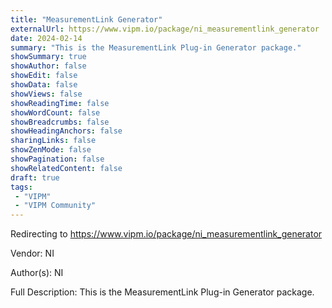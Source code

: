 ```yaml
---
title: "MeasurementLink Generator"
externalUrl: https://www.vipm.io/package/ni_measurementlink_generator
date: 2024-02-14
summary: "This is the MeasurementLink Plug-in Generator package."
showSummary: true
showAuthor: false
showEdit: false
showData: false
showViews: false
showReadingTime: false
showWordCount: false
showBreadcrumbs: false
showHeadingAnchors: false
sharingLinks: false
showZenMode: false
showPagination: false
showRelatedContent: false
draft: true
tags:
 - "VIPM"
 - "VIPM Community"
---
```


Redirecting to https://www.vipm.io/package/ni_measurementlink_generator

Vendor: NI

Author(s): NI
 
Full Description:
This is the MeasurementLink Plug-in Generator package.